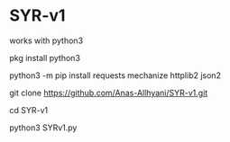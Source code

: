# SYR-v1

works with python3

pkg install python3

python3 -m pip install requests mechanize httplib2 json2

git clone https://github.com/Anas-Allhyani/SYR-v1.git

cd SYR-v1

python3 SYRv1.py
